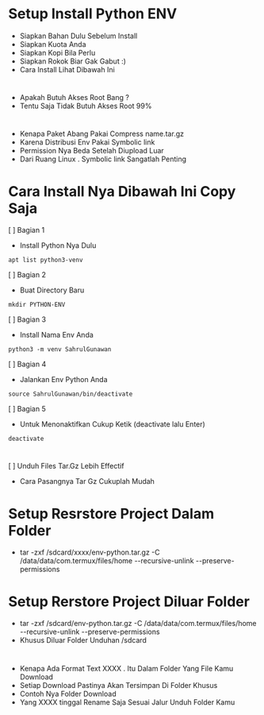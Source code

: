 # Setup Install Python ENV
- Siapkan Bahan Dulu Sebelum Install
- Siapkan Kuota Anda
- Siapkan Kopi Bila Perlu
- Siapkan Rokok Biar Gak Gabut :)
- Cara Install Lihat Dibawah Ini

#
- Apakah Butuh Akses Root Bang ?
- Tentu Saja Tidak Butuh Akses Root 99% 

#
- Kenapa Paket Abang Pakai Compress name.tar.gz
- Karena Distribusi Env Pakai Symbolic link
- Permission Nya Beda Setelah Diupload Luar
- Dari Ruang Linux . Symbolic link Sangatlah Penting


# Cara Install Nya Dibawah Ini Copy Saja

[ ] Bagian 1
- Install Python Nya Dulu

```
apt list python3-venv
```

[ ] Bagian 2
- Buat Directory Baru

```
mkdir PYTHON-ENV
```

[ ] Bagian 3
- Install Nama Env Anda
```
python3 -m venv SahrulGunawan
```

[ ] Bagian 4
- Jalankan Env Python Anda 
```
source SahrulGunawan/bin/deactivate
```

[ ] Bagian 5
- Untuk Menonaktifkan Cukup Ketik (deactivate lalu Enter)

```
deactivate
```

#
[ ] Unduh Files Tar.Gz Lebih Effectif
- Cara Pasangnya Tar Gz Cukuplah Mudah

# Setup Resrstore Project Dalam Folder
- tar -zxf /sdcard/xxxx/env-python.tar.gz -C /data/data/com.termux/files/home --recursive-unlink --preserve-permissions

# Setup Rerstore Project Diluar Folder
- tar -zxf /sdcard/env-python.tar.gz -C /data/data/com.termux/files/home --recursive-unlink --preserve-permissions
- Khusus Diluar Folder Unduhan /sdcard

#
- Kenapa Ada Format Text XXXX . Itu Dalam Folder Yang File Kamu Download
- Setiap Download Pastinya Akan Tersimpan Di Folder Khusus
- Contoh Nya Folder Download
- Yang XXXX tinggal Rename Saja Sesuai Jalur Unduh Folder Kamu
